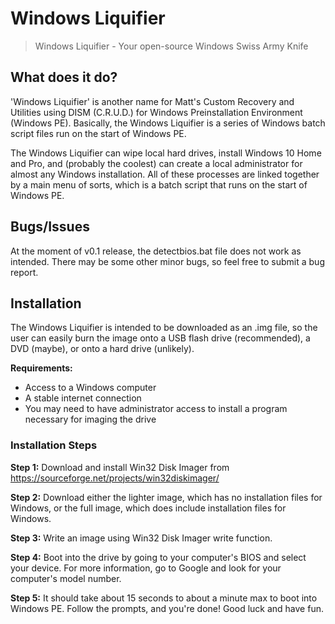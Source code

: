# Windows Liquifier
 > Windows Liquifier - Your open-source Windows Swiss Army Knife

## What does it do?

'Windows Liquifier' is another name for Matt's Custom Recovery and Utilities using DISM (C.R.U.D.) for Windows Preinstallation Environment (Windows PE).
Basically, the Windows Liquifier is a series of Windows batch script files run on the start of Windows PE.

The Windows Liquifier can wipe local hard drives, install Windows 10 Home and Pro, and (probably the coolest) can create a local administrator for almost any Windows installation.
All of these processes are linked together by a main menu of sorts, which is a batch script that runs on the start of Windows PE.

## Bugs/Issues

At the moment of v0.1 release, the detectbios.bat file does not work as intended. There may be some other minor bugs, so feel free to submit a bug report.

## Installation

The Windows Liquifier is intended to be downloaded as an .img file, so the user can easily burn the image onto a USB flash drive (recommended), a DVD (maybe), or onto a hard drive (unlikely).

**Requirements:**
 - Access to a Windows computer
 - A stable internet connection
 - You may need to have administrator access to install a program necessary for imaging the drive

### Installation Steps

**Step 1:** Download and install Win32 Disk Imager from https://sourceforge.net/projects/win32diskimager/

**Step 2:** Download either the lighter image, which has no installation files for Windows, or the full image, which does include installation files for Windows. 

**Step 3:** Write an image using Win32 Disk Imager write function.

**Step 4:** Boot into the drive by going to your computer's BIOS and select your device. For more information, go to Google and look for your computer's model number.

**Step 5:** It should take about 15 seconds to about a minute max to boot into Windows PE. Follow the prompts, and you're done! Good luck and have fun.


